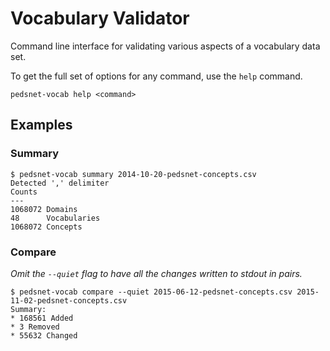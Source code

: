# Vocabulary Validator

Command line interface for validating various aspects of a vocabulary data set.

To get the full set of options for any command, use the `help` command.

```
pedsnet-vocab help <command>
```

## Examples

### Summary

```
$ pedsnet-vocab summary 2014-10-20-pedsnet-concepts.csv
Detected ',' delimiter
Counts
---
1068072	Domains
48	    Vocabularies
1068072	Concepts
```

### Compare

*Omit the `--quiet` flag to have all the changes written to stdout in pairs.*

```
$ pedsnet-vocab compare --quiet 2015-06-12-pedsnet-concepts.csv 2015-11-02-pedsnet-concepts.csv
Summary:
* 168561 Added
* 3 Removed
* 55632 Changed
```
